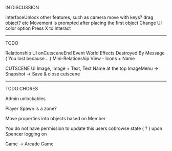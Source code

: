IN DISCUSSION

interfaceUnlock other features, such as camera move with keys? drag object? etc
Movement is prompted after placing the first object
Change UI color option
Press X to Interact

---
TODO

Relationship UI
  onCutsceneEnd Event
  World Effects
  Destroyed By Message ( You lost because... )
  Mini-Relationship View - Icons + Name

CUTSCENE UI
  Image, Image + Text, Text
  Name at the top
  ImageMenu -> Snapshot -> Save & close cutscene

---
TODO CHORES 

Admin unlockables

Player Spawn is a zone?

Move properties into objects based on Member

You do not have permission to update this users cobrowse state ( ? ) upon Spencer logging on 

Game -> Arcade Game